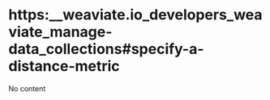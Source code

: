 # https:__weaviate.io_developers_weaviate_manage-data_collections#specify-a-distance-metric
No content